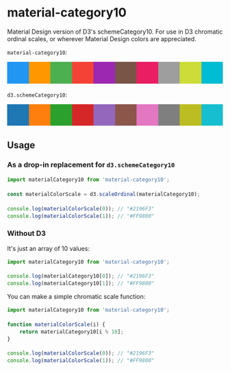# material-category10
Material Design version of D3's schemeCategory10. For use in D3 chromatic ordinal scales, or wherever Material Design colors are appreciated.

`material-category10`:

![materialCategory10](https://raw.githubusercontent.com/dmackca/materialCategory10/master/img/materialCategory10.png)

`d3.schemeCategory10`:

![schemeCategory10](https://raw.githubusercontent.com/dmackca/materialCategory10/master/img/d3-schemeCategory10.png)

## Usage

### As a drop-in replacement for `d3.schemeCategory10`

```js
import materialCategory10 from 'material-category10';

const materialColorScale = d3.scaleOrdinal(materialCategory10);

console.log(materialColorScale(0)); // "#2196F3"
console.log(materialColorScale(1)); // "#FF9800"
```

### Without D3

It's just an array of 10 values:

```js
import materialCategory10 from 'material-category10';

console.log(materialCategory10[0]); // "#2196F3"
console.log(materialCategory10[1]); // "#FF9800"
```

You can make a simple chromatic scale function:

```js
import materialCategory10 from 'material-category10';

function materialColorScale(i) {
    return materialCategory10[i % 10];
}

console.log(materialColorScale(0)); // "#2196F3"
console.log(materialColorScale(1)); // "#FF9800"
```
